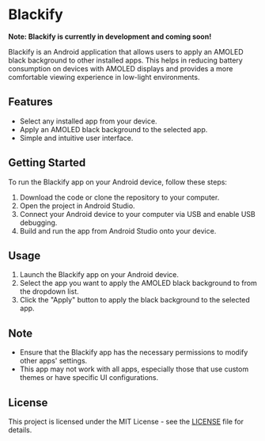 # Blackify

**Note: Blackify is currently in development and coming soon!**

Blackify is an Android application that allows users to apply an AMOLED black background to other installed apps. This helps in reducing battery consumption on devices with AMOLED displays and provides a more comfortable viewing experience in low-light environments.

## Features
- Select any installed app from your device.
- Apply an AMOLED black background to the selected app.
- Simple and intuitive user interface.

## Getting Started
To run the Blackify app on your Android device, follow these steps:
1. Download the code or clone the repository to your computer.
2. Open the project in Android Studio.
3. Connect your Android device to your computer via USB and enable USB debugging.
4. Build and run the app from Android Studio onto your device.

## Usage
1. Launch the Blackify app on your Android device.
2. Select the app you want to apply the AMOLED black background to from the dropdown list.
3. Click the "Apply" button to apply the black background to the selected app.

## Note
- Ensure that the Blackify app has the necessary permissions to modify other apps' settings.
- This app may not work with all apps, especially those that use custom themes or have specific UI configurations.

## License
This project is licensed under the MIT License - see the [LICENSE](LICENSE) file for details.
